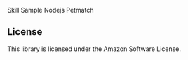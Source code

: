 Skill Sample Nodejs Petmatch

## License

This library is licensed under the Amazon Software License.
